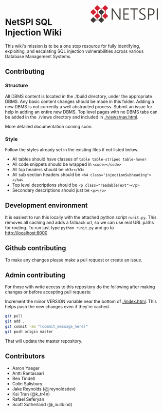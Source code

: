 <a href="https://netspi.com">
    <img src="./images/logo.png" alt="NetSPI logo" title="NetSPI" align="right" height="60" />
</a>

NetSPI SQL Injection Wiki
======================

This wiki's mission is to be a one stop resource for fully identifying, exploiting, and escalating SQL injection vulnerabilities across various Database Management Systems.

## Contributing

### Structure

All DBMS content is located in the ./build directory, under the appropriate DBMS. Any basic content changes should be made in this folder. Adding a new DBMS is not currently a well abstracted process. Submit an issue for help in adding an entire new DBMS. Top level pages with no DBMS tabs can be added in the ./views directory and included in [./views/nav.html](./views/nav.html).

More detailed documentation coming soon.

### Style

Follow the styles already set in the existing files if not listed below.

- All tables should have classes of `table table-striped table-hover`
- All code snippets should be wrapped in `<code></code>`
- All top headers should be `<h3></h3>`
- All sub section headers should be `<h4 class="injectionSubheading"></h4>`
- Top level descriptions should be `<p class="readableText"></p>`
- Secondary descriptions should just be `<p></p>`

## Development environment

It is easiest to run this locally with the attached python script `runit.py`. This removes all caching and adds a fallback url, so we can use real URL paths for routing. To run just type `python runit.py` and go to [http://localhost:8000](http://localhost:8000).

## Github contributing

To make any changes please make a pull request or create an issue.

## Admin contributing

For those with write access to this repository do the following after making changes or before accepting pull requests:

Increment the minor VERSION variable near the bottom of [./index.html](./index.html#L77). This helps push the new changes even if they're cached.

```bash
git pull
git add .
git commit -am "[commit_message_here]"
git push origin master
```

That will update the master repository.

## Contributors

- Aaron Yaeger
- Antti Rantasaari
- Ben Tindell
- Colin Salisbury
- Jake Reynolds (@jreynoldsdev)
- Kai Tran (@k_tr4n)
- Rafael Seferyan
- Scott Sutherland (@_nullbind)
